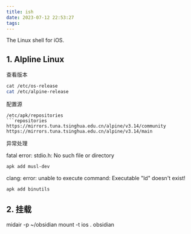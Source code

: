 ```yaml
---
title: ish
date: 2023-07-12 22:53:27
tags:
---
```


The Linux shell for iOS.

<!-- more -->

## 1. Alpline Linux

查看版本
```sh
cat /etc/os-release
cat /etc/alpine-release
```

配置源
```
/etc/apk/repositories
```repositories
https://mirrors.tuna.tsinghua.edu.cn/alpine/v3.14/community
https://mirrors.tuna.tsinghua.edu.cn/alpine/v3.14/main
```
异常处理

fatal error: stdio.h: No such file or directory
```sh
apk add musl-dev
```

clang: error: unable to execute command: Executable "ld" doesn't exist!
```sh
apk add binutils
```

## 2. 挂载


midair -p ~/obsidian
mount -t ios . obsidian
